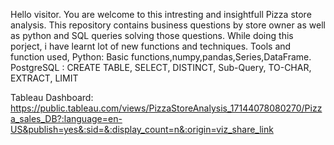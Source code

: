 Hello visitor. You are welcome to this intresting and insightfull Pizza store analysis.
This repository contains business questions by store owner as well as python and SQL queries solving those questions.
While doing this porject, i have learnt lot of new functions and techniques.
Tools and function used,
Python: Basic functions,numpy,pandas,Series,DataFrame.
PostgreSQL : CREATE TABLE, SELECT, DISTINCT, Sub-Query, TO-CHAR, EXTRACT, LIMIT

Tableau Dashboard: https://public.tableau.com/views/PizzaStoreAnalysis_17144078080270/Pizza_sales_DB?:language=en-US&publish=yes&:sid=&:display_count=n&:origin=viz_share_link 
